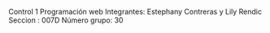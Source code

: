 Control 1 Programación web 
Integrantes: Estephany Contreras y Lily Rendic
Seccion : 007D
Número grupo: 30
